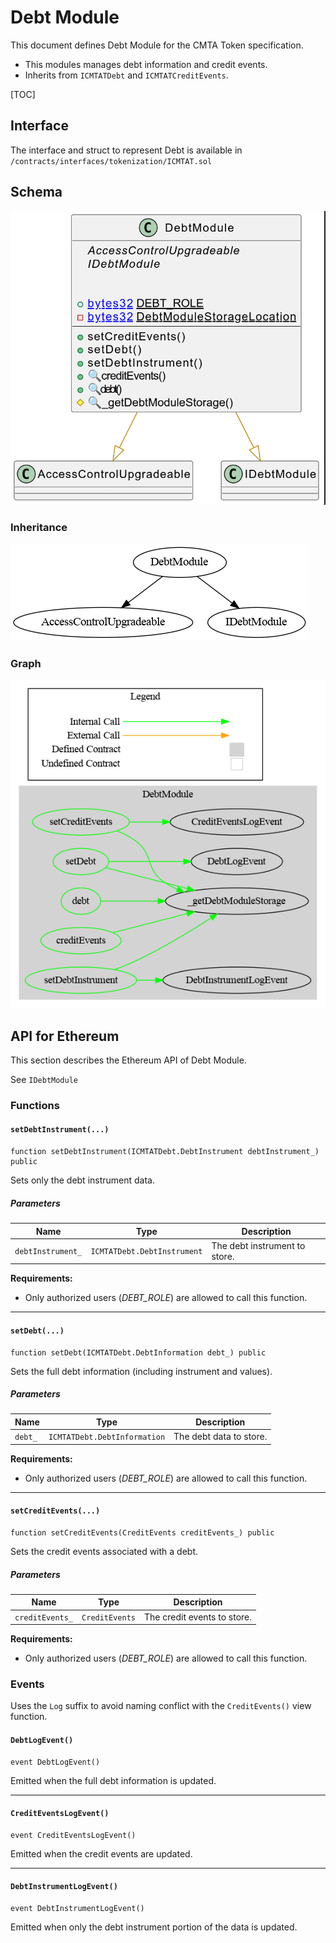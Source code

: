 # Debt Module

This document defines Debt Module for the CMTA Token specification.

- This modules manages debt information and credit events.
- Inherits from `ICMTATDebt` and `ICMTATCreditEvents`.

[TOC]

## Interface

The interface and struct to represent Debt is available in `/contracts/interfaces/tokenization/ICMTAT.sol`

## Schema

![DebtUML](../../../schema/uml/DebtUML.png)

### Inheritance

![surya_inheritance_DebtModule.sol](../../../schema/surya_inheritance/surya_inheritance_DebtModule.sol.png)





### Graph

![surya_graph_DebtBaseModule.sol](../../../schema/surya_graph/surya_graph_DebtModule.sol.png)

## API for Ethereum

This section describes the Ethereum API of Debt Module.

See `IDebtModule`

### Functions

#### `setDebtInstrument(...)`

```public
function setDebtInstrument(ICMTATDebt.DebtInstrument debtInstrument_) public
```

Sets only the debt instrument data.

##### Parameters

| Name              | Type                        | Description                   |
| ----------------- | --------------------------- | ----------------------------- |
| `debtInstrument_` | `ICMTATDebt.DebtInstrument` | The debt instrument to store. |

**Requirements:**

- Only authorized users (*DEBT_ROLE*) are allowed to call this function.

------

#### `setDebt(...)`

```solidity
function setDebt(ICMTATDebt.DebtInformation debt_) public
```

Sets the full debt information (including instrument and values).

##### Parameters

| Name    | Type                         | Description             |
| ------- | ---------------------------- | ----------------------- |
| `debt_` | `ICMTATDebt.DebtInformation` | The debt data to store. |

**Requirements:**

- Only authorized users (*DEBT_ROLE*) are allowed to call this function.

------

#### `setCreditEvents(...)`

```solidity
function setCreditEvents(CreditEvents creditEvents_) public
```

Sets the credit events associated with a debt.

##### Parameters

| Name            | Type           | Description                 |
| --------------- | -------------- | --------------------------- |
| `creditEvents_` | `CreditEvents` | The credit events to store. |

**Requirements:**

- Only authorized users (*DEBT_ROLE*) are allowed to call this function.

### Events

Uses the `Log` suffix to avoid naming conflict with the `CreditEvents()` view function.

#### `DebtLogEvent()`

```solidity
event DebtLogEvent()
```

Emitted when the full debt information is updated.

------

#### `CreditEventsLogEvent()`

```solidity
event CreditEventsLogEvent()
```

Emitted when the credit events are updated.

------

#### `DebtInstrumentLogEvent()`

```solidity
event DebtInstrumentLogEvent()
```

Emitted when only the debt instrument portion of the data is updated.



